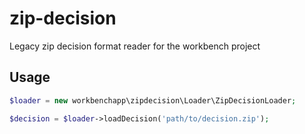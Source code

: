 # zip-decision

Legacy zip decision format reader for the workbench project

## Usage

```php
$loader = new workbenchapp\zipdecision\Loader\ZipDecisionLoader;

$decision = $loader->loadDecision('path/to/decision.zip');
```
